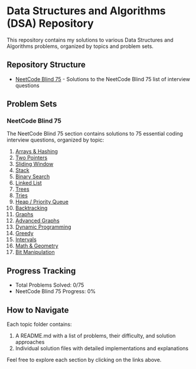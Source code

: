 # Data Structures and Algorithms (DSA) Repository

This repository contains my solutions to various Data Structures and Algorithms problems, organized by topics and problem sets.

## Repository Structure

- [NeetCode Blind 75](/NeetCode%20Blind%2075/README.md) - Solutions to the NeetCode Blind 75 list of interview questions

## Problem Sets

### NeetCode Blind 75

The NeetCode Blind 75 section contains solutions to 75 essential coding interview questions, organized by topic:

1. [Arrays & Hashing](/NeetCode%20Blind%2075/Arrays%20%26%20Hashing/README.md)
2. [Two Pointers](/NeetCode%20Blind%2075/Two%20Pointers/README.md)
3. [Sliding Window](/NeetCode%20Blind%2075/Sliding%20Window/README.md)
4. [Stack](/NeetCode%20Blind%2075/Stack/README.md)
5. [Binary Search](/NeetCode%20Blind%2075/Binary%20Search/README.md)
6. [Linked List](/NeetCode%20Blind%2075/Linked%20List/README.md)
7. [Trees](/NeetCode%20Blind%2075/Trees/README.md)
8. [Tries](/NeetCode%20Blind%2075/Tries/README.md)
9. [Heap / Priority Queue](/NeetCode%20Blind%2075/Heap%20Priority%20Queue/README.md)
10. [Backtracking](/NeetCode%20Blind%2075/Backtracking/README.md)
11. [Graphs](/NeetCode%20Blind%2075/Graphs/README.md)
12. [Advanced Graphs](/NeetCode%20Blind%2075/Advanced%20Graphs/README.md)
13. [Dynamic Programming](/NeetCode%20Blind%2075/Dynamic%20Programming/README.md)
14. [Greedy](/NeetCode%20Blind%2075/Greedy/README.md)
15. [Intervals](/NeetCode%20Blind%2075/Intervals/README.md)
16. [Math & Geometry](/NeetCode%20Blind%2075/Math%20%26%20Geometry/README.md)
17. [Bit Manipulation](/NeetCode%20Blind%2075/Bit%20Manipulation/README.md)

## Progress Tracking

- Total Problems Solved: 0/75
- NeetCode Blind 75 Progress: 0%

## How to Navigate

Each topic folder contains:
1. A README.md with a list of problems, their difficulty, and solution approaches
2. Individual solution files with detailed implementations and explanations

Feel free to explore each section by clicking on the links above.
